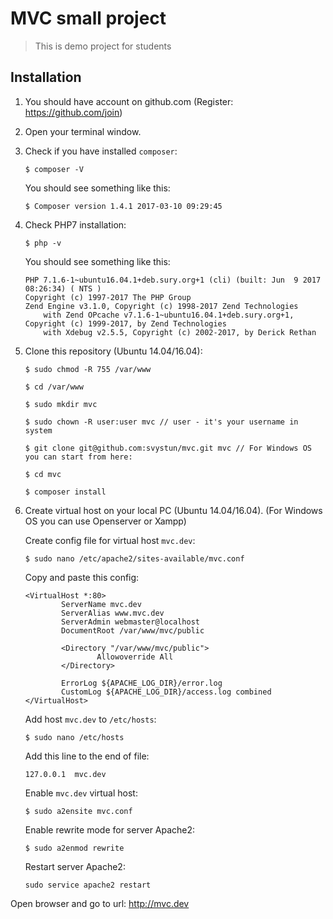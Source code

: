 # MVC small project
> This is demo project for students

## Installation

1. You should have account on github.com (Register: https://github.com/join)

2. Open your terminal window.

3. Check if you have installed `composer`:

    ``` 
    $ composer -V 
    ```
    You should see something like this:
    ``` 
    $ Composer version 1.4.1 2017-03-10 09:29:45
    ```
4. Check PHP7 installation:

    ``` 
    $ php -v 
    ```
    You should see something like this:
    ``` 
    PHP 7.1.6-1~ubuntu16.04.1+deb.sury.org+1 (cli) (built: Jun  9 2017 08:26:34) ( NTS )
    Copyright (c) 1997-2017 The PHP Group
    Zend Engine v3.1.0, Copyright (c) 1998-2017 Zend Technologies
        with Zend OPcache v7.1.6-1~ubuntu16.04.1+deb.sury.org+1, Copyright (c) 1999-2017, by Zend Technologies
        with Xdebug v2.5.5, Copyright (c) 2002-2017, by Derick Rethan
    ```
5. Clone this repository (Ubuntu 14.04/16.04):

    ```
    $ sudo chmod -R 755 /var/www
    
    $ cd /var/www
    
    $ sudo mkdir mvc
    
    $ sudo chown -R user:user mvc // user - it's your username in system
    
    $ git clone git@github.com:svystun/mvc.git mvc // For Windows OS you can start from here:
    
    $ cd mvc
    
    $ composer install
    ```
6. Create virtual host on your local PC (Ubuntu 14.04/16.04). (For Windows OS you can use Openserver or Xampp)
    
    Create config file for virtual host `mvc.dev`:
    ```
    $ sudo nano /etc/apache2/sites-available/mvc.conf
    ```
    Copy and paste this config:
    
    ````
    <VirtualHost *:80>
            ServerName mvc.dev
            ServerAlias www.mvc.dev
            ServerAdmin webmaster@localhost
            DocumentRoot /var/www/mvc/public
    
            <Directory "/var/www/mvc/public">
                    Allowoverride All
            </Directory>
    
            ErrorLog ${APACHE_LOG_DIR}/error.log
            CustomLog ${APACHE_LOG_DIR}/access.log combined
    </VirtualHost>
    ````
    Add host `mvc.dev` to `/etc/hosts`:
    ````
    $ sudo nano /etc/hosts
    ````
    Add this line to the end of file:
    ```
    127.0.0.1  mvc.dev
    ```
    
    Enable `mvc.dev` virtual host:
    ```
    $ sudo a2ensite mvc.conf
    ```
    Enable rewrite mode for server Apache2:
    ````
    $ sudo a2enmod rewrite
    ````
    Restart server Apache2:
    ````
    sudo service apache2 restart
    ````
    
Open browser and go to url: http://mvc.dev